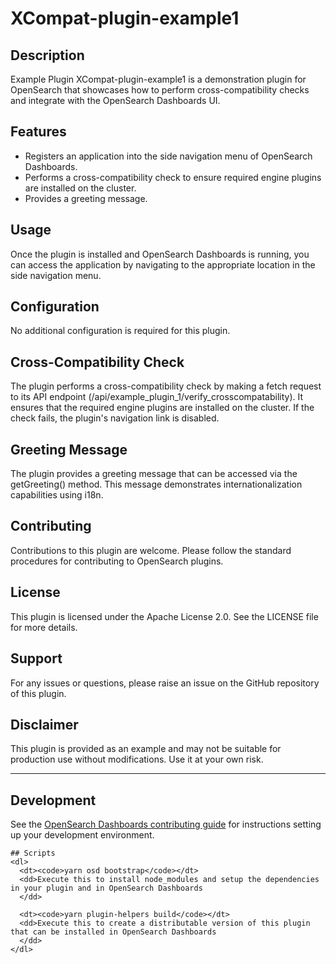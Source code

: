 # XCompat-plugin-example1

## Description
Example Plugin XCompat-plugin-example1 is a demonstration plugin for OpenSearch that showcases how to perform cross-compatibility checks and integrate with the OpenSearch Dashboards UI.

## Features
* Registers an application into the side navigation menu of OpenSearch Dashboards.
* Performs a cross-compatibility check to ensure required engine plugins are installed on the cluster.
* Provides a greeting message.

## Usage
Once the plugin is installed and OpenSearch Dashboards is running, you can access the application by navigating to the appropriate location in the side navigation menu.

## Configuration
No additional configuration is required for this plugin.

## Cross-Compatibility Check
The plugin performs a cross-compatibility check by making a fetch request to its API endpoint (/api/example_plugin_1/verify_crosscompatability). It ensures that the required engine plugins are installed on the cluster. If the check fails, the plugin's navigation link is disabled.

## Greeting Message
The plugin provides a greeting message that can be accessed via the getGreeting() method. This message demonstrates internationalization capabilities using i18n.

## Contributing
Contributions to this plugin are welcome. Please follow the standard procedures for contributing to OpenSearch plugins.

## License
This plugin is licensed under the Apache License 2.0. See the LICENSE file for more details.

## Support
For any issues or questions, please raise an issue on the GitHub repository of this plugin.

## Disclaimer
This plugin is provided as an example and may not be suitable for production use without modifications. Use it at your own risk.

---

## Development

See the [OpenSearch Dashboards contributing
guide](https://github.com/opensearch-project/OpenSearch-Dashboards/blob/main/CONTRIBUTING.md) for instructions
setting up your development environment.

    ## Scripts
    <dl>
      <dt><code>yarn osd bootstrap</code></dt>
      <dd>Execute this to install node_modules and setup the dependencies in your plugin and in OpenSearch Dashboards
      </dd>

      <dt><code>yarn plugin-helpers build</code></dt>
      <dd>Execute this to create a distributable version of this plugin that can be installed in OpenSearch Dashboards
      </dd>
    </dl>
